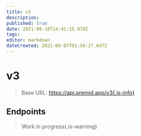 ```yaml
---
title: v3
description: 
published: true
date: 2021-09-18T14:41:15.970Z
tags: 
editor: markdown
dateCreated: 2021-09-07T01:56:27.647Z
---
```


# v3

> Base URL: https://api.premid.app/v3{.is-info}


## Endpoints
> Work in progress{.is-warning}
